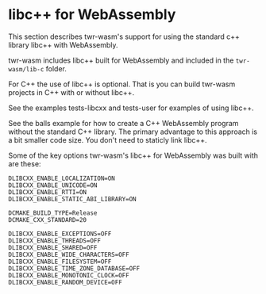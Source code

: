 # libc++ for WebAssembly
This section describes twr-wasm's support for using the standard c++ library libc++ with WebAssembly.

twr-wasm includes libc++ built for WebAssembly and included in the `twr-wasm/lib-c` folder.

For C++ the use of libc++ is optional.  That is you can build twr-wasm projects in C++ with or without libc++.

See the examples tests-libcxx and tests-user for examples of using libc++.

See the balls example for how to create a C++ WebAssembly program without the standard C++ library.  The primary advantage to this approach is a bit smaller code size.  You don't need to staticly link libc++.

Some of the key options twr-wasm's libc++ for WebAssembly was built with are these:

~~~
DLIBCXX_ENABLE_LOCALIZATION=ON 
DLIBCXX_ENABLE_UNICODE=ON 
DLIBCXX_ENABLE_RTTI=ON 
DLIBCXX_ENABLE_STATIC_ABI_LIBRARY=ON 

DCMAKE_BUILD_TYPE=Release		
DCMAKE_CXX_STANDARD=20 

DLIBCXX_ENABLE_EXCEPTIONS=OFF 
DLIBCXX_ENABLE_THREADS=OFF 
DLIBCXX_ENABLE_SHARED=OFF 
DLIBCXX_ENABLE_WIDE_CHARACTERS=OFF 
DLIBCXX_ENABLE_FILESYSTEM=OFF 
DLIBCXX_ENABLE_TIME_ZONE_DATABASE=OFF 
DLIBCXX_ENABLE_MONOTONIC_CLOCK=OFF 
DLIBCXX_ENABLE_RANDOM_DEVICE=OFF
~~~


